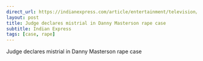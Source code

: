 ```yaml
---
direct_url: https://indianexpress.com/article/entertainment/television/judge-declares-mistrial-in-danny-masterson-rape-case-8299824/
layout: post
title: Judge declares mistrial in Danny Masterson rape case
subtitle: Indian Express
tags: [case, rape]
---
```


Judge declares mistrial in Danny Masterson rape case